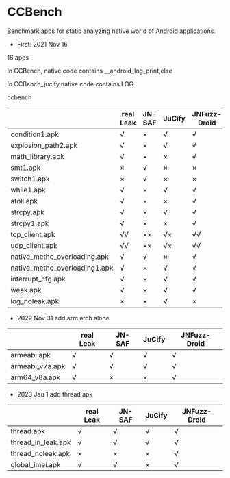 # CCBench
  
  
Benchmark apps for static analyzing native world of Android applications.

+ First: 2021 Nov 16 

16 apps 

In CCBench, native code contains __android_log_print,else

In CCBench_jucify,native code contains LOG

ccbench

|                               | real Leak | JN-SAF | JuCify | JNFuzz-Droid |
| ----------------------------- | --------- | ------ | ------ | ------------ |
| condition1.apk                | √         | ×      | √      | √            |
| explosion_path2.apk           | √         | ×      | √      | √            |
| math_library.apk              | √         | ×      | ×      | √            |
| smt1.apk                      | ×         | √      | ×      | ×            |
| switch1.apk                   | ×         | √      | ×      | ×            |
| while1.apk                    | √         | ×      | √      | √            |
| atoll.apk                     | √         | ×      | ×      | √            |
| strcpy.apk                    | √         | ×      | √      | √            |
| strcpy1.apk                   | √         | ×      | ×      | √            |
| tcp_client.apk                | √√        | ××     | √×     | √√           |
| udp_client.apk                | √√        | ××     | √×     | √√           |
| native_metho_overloading.apk  | √         | √      | ×      | √            |
| native_metho_overloading1.apk | √         | ×      | √      | √            |
| interrupt_cfg.apk             | √         | ×      | √      | √            |
| weak.apk                      | √         | ×      | √      | √            |
| log_noleak.apk                | ×         | ×      | √      | ×            |


+ 2022 Nov 31
add arm arch alone

|                               | real Leak | JN-SAF | JuCify | JNFuzz-Droid |
| ----------------------------- | --------- | ------ | ------ | ------------ |
| armeabi.apk                   | √         | √      | √      | √            |
| armeabi_v7a.apk               | √         | √      | √      | √            |
| arm64_v8a.apk                 | √         | ×      | ×      | √            |

+ 2023 Jau 1
add thread apk

|                               | real Leak | JN-SAF | JuCify | JNFuzz-Droid |
| ----------------------------- | --------- | ------ | ------ | ------------ |
| thread.apk                    | √         | √      | √      | √            |
| thread_in_leak.apk            | √         | √      | √      | √            |
| thread_noleak.apk             | ×         | ×      | ×      | √            |
| global_imei.apk               | √         | √      | ×      | √            |



